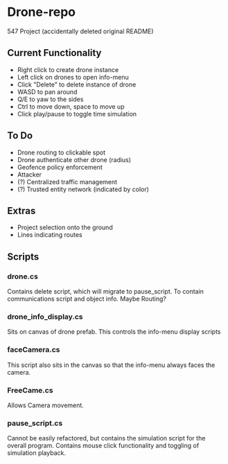 # Drone-repo
547 Project (accidentally deleted original README)

## Current Functionality
* Right click to create drone instance
* Left click on drones to open info-menu
* Click "Delete" to delete instance of drone
* WASD to pan around
* Q/E to yaw to the sides
* Ctrl to move down, space to move up
* Click play/pause to toggle time simulation

## To Do
* Drone routing to clickable spot
* Drone authenticate other drone (radius)
* Geofence policy enforcement
* Attacker
* (?) Centralized traffic management
* (?) Trusted entity network (indicated by color)

## Extras
* Project selection onto the ground
* Lines indicating routes

## Scripts
### drone.cs
Contains delete script, which will migrate to pause_script. To contain communications script and object info. Maybe Routing?
### drone_info_display.cs
Sits on canvas of drone prefab. This controls the info-menu display scripts
### faceCamera.cs
This script also sits in the canvas so that the info-menu always faces the camera.
### FreeCame.cs
Allows Camera movement.
### pause_script.cs
Cannot be easily refactored, but contains the simulation script for the overall program. Contains mouse click functionality and toggling of simulation playback.
